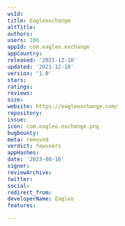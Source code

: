 ```yaml
---
wsId: 
title: Eagleoxchange
altTitle: 
authors: 
users: 100
appId: com.eagleo.exchange
appCountry: 
released: '2021-12-10'
updated: '2021-12-10'
version: '1.0'
stars: 
ratings: 
reviews: 
size: 
website: https://eagleoxchange.com/
repository: 
issue: 
icon: com.eagleo.exchange.png
bugbounty: 
meta: removed
verdict: fewusers
appHashes: 
date: '2023-08-16'
signer: 
reviewArchive: 
twitter: 
social: 
redirect_from: 
developerName: Eagleo
features: 

---
```


